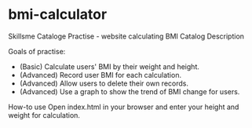 # bmi-calculator
Skillsme Cataloge Practise - website calculating BMI
Catalog Description

Goals of practise: 
* (Basic) Calculate users' BMI by their weight and height.
* (Advanced) Record user BMI for each calculation.
* (Advanced) Allow users to delete their own records.
* (Advanced) Use a graph to show the trend of BMI change for users.

How-to use
Open index.html in your browser and enter your height and weight for calculation. 
